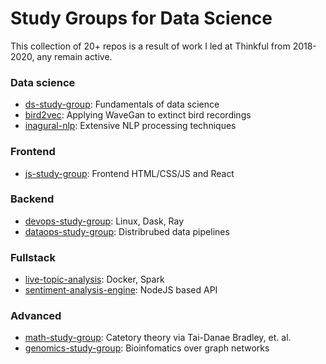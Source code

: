 # Study Groups for Data Science

This collection of 20+ repos is a result of work I led at Thinkful from 2018-2020, any remain active.

### Data science
- [ds-study-group](https://github.com/study-groups/ds-study-group): Fundamentals of data science
- [bird2vec](https://github.com/mricos/bird2vec): Applying WaveGan to extinct bird recordings
- [inagural-nlp](https://github.com/serfsup/thinkful-unsupervised-capstone): Extensive NLP processing techniques

### Frontend
- [js-study-group](https://github.com/study-groups/js-study-group): Frontend HTML/CSS/JS and React

### Backend
- [devops-study-group](https://github.com/study-groups/devops-study-group): Linux, Dask, Ray
- [dataops-study-group](https://github.com/study-groups/dataops-study-group): Distribrubed data pipelines

### Fullstack
- [live-topic-analysis](https://github.com/study-groups/live-topic-analysis): Docker, Spark
- [sentiment-analysis-engine](https://gitlab.com/zoverlvx/sentiment-analysis-engine): NodeJS based API

### Advanced
- [math-study-group](https://github.com/study-groups/math-study-group/tree/master/category-theory): Catetory theory via Tai-Danae Bradley, et. al.
- [genomics-study-group](https://github.com/study-groups/genomics-study-group): Bioinfomatics over graph networks
